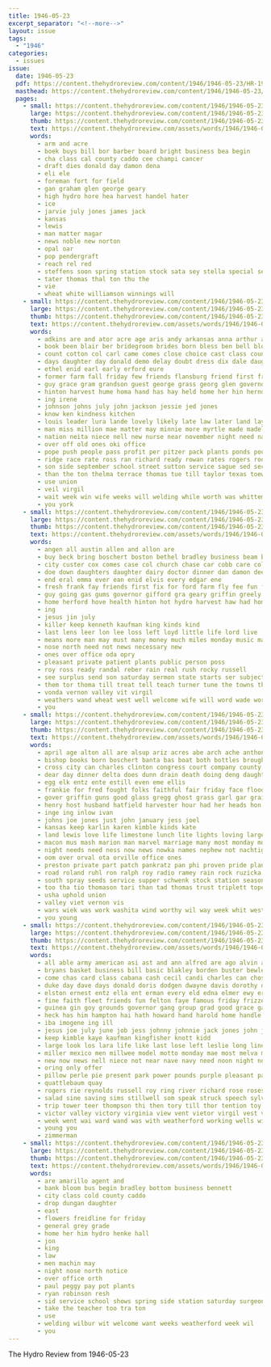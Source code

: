 ```yaml
---
title: 1946-05-23
excerpt_separator: "<!--more-->"
layout: issue
tags:
  - "1946"
categories:
  - issues
issue:
  date: 1946-05-23
  pdf: https://content.thehydroreview.com/content/1946/1946-05-23/HR-1946-05-23.pdf
  masthead: https://content.thehydroreview.com/content/1946/1946-05-23/masthead/HR-1946-05-23.jpg
  pages:
    - small: https://content.thehydroreview.com/content/1946/1946-05-23/small/HR-1946-05-23-01.jpg
      large: https://content.thehydroreview.com/content/1946/1946-05-23/large/HR-1946-05-23-01.jpg
      thumb: https://content.thehydroreview.com/content/1946/1946-05-23/thumbnails/HR-1946-05-23-01.jpg
      text: https://content.thehydroreview.com/assets/words/1946/1946-05-23/HR-1946-05-23-01.txt
      words:
        - arm and acre
        - boek buys bill bor barber board bright business bea begin
        - cha class cal county caddo cee champi cancer
        - draft dies donald day damon dena
        - eli ele
        - foreman fort for field
        - gan graham glen george geary
        - high hydro hore hea harvest handel hater
        - ice
        - jarvie july jones james jack
        - kansas
        - lewis
        - man matter magar
        - news noble new norton
        - opal oar
        - pop pendergraft
        - reach rel red
        - steffens soon spring station stock sata sey stella special service ser sell smith
        - tater thomas thal ton thu the
        - vie
        - wheat white williamson winnings will
    - small: https://content.thehydroreview.com/content/1946/1946-05-23/small/HR-1946-05-23-02.jpg
      large: https://content.thehydroreview.com/content/1946/1946-05-23/large/HR-1946-05-23-02.jpg
      thumb: https://content.thehydroreview.com/content/1946/1946-05-23/thumbnails/HR-1946-05-23-02.jpg
      text: https://content.thehydroreview.com/assets/words/1946/1946-05-23/HR-1946-05-23-02.txt
      words:
        - adkins are and ator acre age aris andy arkansas anna arthur able alvis all american april alva armstrong arthurs
        - book been blair ber bridegroom brides born bless ben bell blood bank brei best bartgis bride big bor bill barber better bost
        - count cotton col carl came comes close choice cast class county cox cover coe college comanche card car cody cake change city collin cashier call clinton church christian congress corter cant carolyn can caddo come
        - days daughter day donald demo delay doubt dress dix dale daughters dallas
        - ethel enid earl early erford eure
        - former farm fall friday few friends flansburg friend first from face fails fly fresh felton frost full for forget frank flood fulton
        - guy grace gram grandson guest george grass georg glen governor gregg geary grown glad gate
        - hinton harvest hume homa hand has hay held home her hin herndon harry hedge homes him had hal half hold hydro house heavens hed howard helen
        - ing irene
        - johnson johns july john jackson jessie jed jones
        - know ken kindness kitchen
        - louis leader lura lande lovely likely late law later land lay landes left logan lewis love last let lawton loving lal lege
        - man miss million mae matter may minnie more myrtle made madeline many members must medford march marion mis mix marie mony most marriage morgan money
        - nation neita niece nell new nurse near november night need navy necessary not north nite nine never now name
        - over off old ones oki office
        - pope push people pass profit per pitzer pack plants ponds pound pat paper punch paul present pin press past pro post por pond phipps payment pay
        - ridge race rate ross ran richard ready rowan rates rogers room rush record roy run
        - son side september school street sutton service sague sed second small sophia states she strain said six schroder shoe senator shall sweet set state saturday sons sion sun stand sale sister
        - than the ton thelma terrace thomas tue till taylor texas toews them
        - use union
        - veil virgil
        - wait week win wife weeks will welding while worth was whittemore wells works white wedding well with waters wheat wat wall window west went welborn
        - you york
    - small: https://content.thehydroreview.com/content/1946/1946-05-23/small/HR-1946-05-23-03.jpg
      large: https://content.thehydroreview.com/content/1946/1946-05-23/large/HR-1946-05-23-03.jpg
      thumb: https://content.thehydroreview.com/content/1946/1946-05-23/thumbnails/HR-1946-05-23-03.jpg
      text: https://content.thehydroreview.com/assets/words/1946/1946-05-23/HR-1946-05-23-03.txt
      words:
        - angen all austin allen and allon are
        - buy beck bring boschert boston bethel bradley business beam big borchert bottle been better bonnie bank belts born bonus ben barber but
        - city custer cox comes case col church chase car cobb care cold cattle card craig call count company champlin came change carry coffey crissman clyde cat caddo christ county check can come
        - doe down daughters daughter dairy doctor dinner dan damon deeds dot dear
        - end eral emma ever ean enid elvis every edgar ene
        - fresh frank fay friends first fix for ford farm fly fee fun from farms fast freidline fails
        - guy going gas gums governor gifford gra geary griffin greely
        - home herford hove health hinton hot hydro harvest haw had homer heard house her harvey has hoop
        - ing
        - jesus jin july
        - killer keep kenneth kaufman king kinds kind
        - last lens leer lon lee loss left loyd little life lord live
        - means more man may must many money much miles monday music made morning main mayer
        - nose north need not news necessary new
        - ones over office oda opry
        - pleasant private patient plants public person poss
        - roy ross ready randal reber rain real rush rocky russell
        - see surplus send son saturday sermon state starts ser subject say shew study sylvester strong shown smith side school she spencer san surges schroder station spray sale sell sales stafford service selling sharry seaver selma street seem sunday sal still
        - them tor thoma till treat tell teach turner tune the towns then takes tow teat termine thou thee taken
        - vonda vernon valley vit virgil
        - weathers wand wheat west well welcome wife will word wade workman want wish week waldo weatherford with weather ward was
        - you
    - small: https://content.thehydroreview.com/content/1946/1946-05-23/small/HR-1946-05-23-04.jpg
      large: https://content.thehydroreview.com/content/1946/1946-05-23/large/HR-1946-05-23-04.jpg
      thumb: https://content.thehydroreview.com/content/1946/1946-05-23/thumbnails/HR-1946-05-23-04.jpg
      text: https://content.thehydroreview.com/assets/words/1946/1946-05-23/HR-1946-05-23-04.txt
      words:
        - april age alton all are alsup ariz acres abe arch ache anthony and ata aro
        - bishop books born boschert banta bas boat both bottles brought bullock buy better brown but bere bethel belts been busi bible bassler byran blue bin brother blough
        - cross city can charles clinton congress court company county champlin carmen curtis caldwell clair card come coop church carl cream count cake cor canning cote cotton christian class christ caddo
        - dear day dinner delta does dunn drain death doing deng daughter
        - egg elk entz ente estill even eme ellis
        - frankie for fred fought folks faithful fair friday face flood farm furnish fly from few frase fairly field farms fulton foust
        - gover griffin guns good glass gregg ghost grass garl gar grain guest gin
        - henry host husband hatfield harvester hour had her heads hon hail hydro how harvest house herman hinton hays hershel hal has home hae hove half harry happy hansen
        - inge ing inlow ivan
        - johns joe jones just john january jess joel
        - kansas keep karlin karen kimble kinds kate
        - land lewis love life limestone lunch lite lights loving large lawton let
        - macon mus mash marion man marvel marriage many most monday more min miss mickey missouri memory murphy mak members morris mite mildred may mead much miles mill mound made mathews maud
        - night needs need ness now news nowka names nephew not nachtigall never nor nore
        - oom over orval ota orville office ones
        - preston private part patch pankratz pan phi proven pride plant ponds plenty plan pine paige pla pet
        - road roland ruhl ron ralph roy radio ramey rain rock ruzicka rowland rosa rie
        - south spray seeds service supper schwenk stock station season simpson supply sharry sion sid seed susan stout stanley sophia state study sick still spain stockton sunday soon shape sine strong she silk spark saturday sister sian
        - too tha tio thomason tari than tad thomas trust triplett tope the tite turner trip thermos take tho toby
        - usha uphold union
        - valley viet vernon vis
        - wars wiek was work washita wind worthy wil way week whit west water will williamson wilbur world woodrow well with weathers welding
        - you young
    - small: https://content.thehydroreview.com/content/1946/1946-05-23/small/HR-1946-05-23-05.jpg
      large: https://content.thehydroreview.com/content/1946/1946-05-23/large/HR-1946-05-23-05.jpg
      thumb: https://content.thehydroreview.com/content/1946/1946-05-23/thumbnails/HR-1946-05-23-05.jpg
      text: https://content.thehydroreview.com/assets/words/1946/1946-05-23/HR-1946-05-23-05.txt
      words:
        - all able army american asi ast and ann alfred are ago alvin allie annie angeles ana albin aberdeen andrews april art ange ata
        - bryans basket business bill basic blakley borden buster bewley break ben body boat boys been billy bring beets back brother bow beans beau bus bob brow boast ball butte binger bryan bowels both bon bee ber bible berna blair berry big bonnie
        - come chas card class cabana cash cecil candi charles can chose cake check camp con church cot coast crawford clyde cury city carl carolyn company came cope cartwright cantrell chester county cogar carrier christ caddo car champion care col cool
        - duke day dave days donald doris dodgen dwayne davis dorothy daughters dean dunnington delay date dell during daughter darko dinner death
        - elston ernest entz ella ent erman every eld edna elmer ewy erb else east
        - fine faith fleet friends fun felton faye famous friday frizzell farragut fost fern fish free friend finley fast frost fresh fam foe first found fee from flowe fic fees farm fanny flower fort for
        - guinea gin goy grounds governor gang group grad good grace garden govern given gave grade green griffith guest glancy gift goldie george
        - heck has him hampton hai hath howard hand harold home handle hydro horace hunting hot high husband held harvest hugo hobby holderman her horn hold harvard had
        - iba imogene ing ill
        - jesus joe july june job jess johnny johnnie jack jones john junior joycelyn jim jackie jean
        - keep kimble kaye kaufman kingfisher knott kidd
        - large look los lara life like last lose left leslie long line lines lee luzon louise
        - miller mexico men millwee model motto monday mae most melva milton mccully mail money mill mol mali miss meade may major more mat muna made man majors mis members martha min missouri mary must mapel mound
        - new now news nell niece not near nave navy need noon night norman nephew north never
        - oring only offer
        - pillow perle pie present park power pounds purple pleasant pacific pan paulson pryor plan pink part planes place plane pretty poteau pat people paper patterson payne pearce paci patricia pound
        - quattlebaum quay
        - rogers rie reynolds russell roy ring river richard rose roses robbins rush rolls roads rolling raymond ready ree rushing roa regal
        - salad sine saving sims stillwell som speak struck speech sylvester stage strawberry spohn setting sat schoo shelby sur short sale sten sister saturday sharry son song story service soon saluta ser supply stay smith swing sea sie shook sunday start sot state shirey sales sal sai saw said souri south sprinkle shirley ship shoop sass show squirrel sayre school states send side
        - trip tower teer thompson thi then tory till thor tention toy tour trout thein tress take tah the thirsk tiny tax teacher
        - victor valley victory virginia view vent vietor virgil vest viet
        - week went wai ward wand was with weatherford working wells will workman white wieland works welcome wilfred willard well wilford walter while won win waters wal west waldo
        - young you
        - zimmerman
    - small: https://content.thehydroreview.com/content/1946/1946-05-23/small/HR-1946-05-23-06.jpg
      large: https://content.thehydroreview.com/content/1946/1946-05-23/large/HR-1946-05-23-06.jpg
      thumb: https://content.thehydroreview.com/content/1946/1946-05-23/thumbnails/HR-1946-05-23-06.jpg
      text: https://content.thehydroreview.com/assets/words/1946/1946-05-23/HR-1946-05-23-06.txt
      words:
        - are amarillo agent and
        - bank bloom bus begin bradley bottom business bennett
        - city class cold county caddo
        - drop dungan daughter
        - east
        - flowers freidline for friday
        - general grey grade
        - home her him hydro henke hall
        - jon
        - king
        - law
        - men machin may
        - night nose north notice
        - over office orth
        - paul peggy pay pot plants
        - ryan robinson resh
        - sid service school shows spring side station saturday surgeon show state street
        - take the teacher too tra ton
        - use
        - welding wilbur wit welcome want weeks weatherford week wil
        - you
---
```


The Hydro Review from 1946-05-23

<!--more-->

